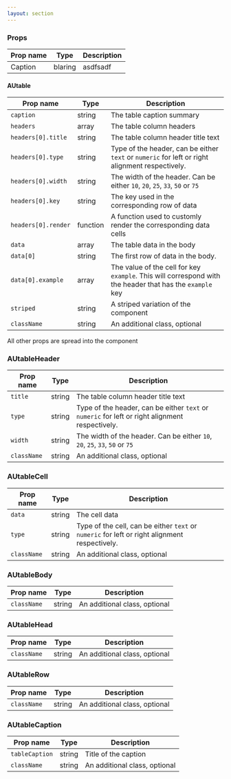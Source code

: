 ```yaml
---
layout: section
---
```


### Props


| Prop name | Type    | Description |
|-----------|---------|-------------|
| Caption   | blaring | asdfsadf    |


#### AUtable

| Prop name           | Type        | Description |
| ------------------- | ----------- | ----------- |
| `caption`           | string      | The table caption summary |
| `headers`           | array      | The table column headers  |
| `headers[0].title`  | string     | The table column header title text |
| `headers[0].type`   | string     | Type of the header, can be either `text` or `numeric` for left or right alignment respectively. |
| `headers[0].width`  | string     | The width of the header. Can be either `10`, `20`, `25`, `33`, `50` or `75` |
| `headers[0].key`    | string     | The key used in the corresponding row of data|
| `headers[0].render` | function   | A function used to customly render the corresponding data cells|
| `data`              | array      | The table data in the body |
| `data[0]`           | string     | The first row of data in the body. |
| `data[0].example`   | array      | The value of the cell for key `example`. This will correspond with the header that has the `example` key |
| `striped`           | string     | A striped variation of the component |
| `className`         | string     | An additional class, optional |

All other props are spread into the component


### AUtableHeader

| Prop name   | Type        | Description |
| ----------- | ----------- | ----------- |
| `title`        |  string    | The table column header title text |
| `type`        |  string    | Type of the header, can be either `text` or `numeric` for left or right alignment respectively. |
| `width`        |  string    | The width of the header. Can be either `10`, `20`, `25`, `33`, `50` or `75` |
| `className`        | string     | An additional class, optional |


### AUtableCell

| Prop name   | Type        | Description |
| ----------- | ----------- | ----------- |
| `data`        |  string    | The cell data|
| `type`        |  string    | Type of the cell, can be either `text` or `numeric` for left or right alignment respectively. |
| `className`        | string     | An additional class, optional |


### AUtableBody

| Prop name   | Type        | Description |
| ----------- | ----------- | ----------- |
| `className`        | string     | An additional class, optional |


### AUtableHead

| Prop name   | Type        | Description |
| ----------- | ----------- | ----------- |
| `className`        | string     | An additional class, optional |


### AUtableRow

| Prop name   | Type        | Description |
| ----------- | ----------- | ----------- |
| `className`        | string     | An additional class, optional |


### AUtableCaption

| Prop name   | Type        | Description |
| ----------- | ----------- | ----------- |
| `tableCaption`        | string     | Title of the caption |
| `className`        | string     | An additional class, optional |
